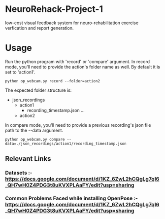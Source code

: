 # NeuroRehack-Project-1

low-cost visual feedback system for neuro-rehabilitation exercise verfication and report generation.

# Usage

Run the python program with 'record' or 'compare' argument. In record mode, you'll need to provide the action's folder name as well. By default it is set to 'action1'.

```
python op_webcam.py record --folder=action2
```

The expected folder structure is:
- json_recordings
  - action1
    - recording_timestamp.json
    ...
  - action2


In compare mode, you'll need to provide a previous recording's json file path to the --data argument.

  ```
  python op_webcam.py compare --data=./json_recordings/action1/recording_timestamp.json
  ```

## Relevant Links
### Datasets :- https://docs.google.com/document/d/1KZ_6ZwL2hCQgLg7qI6_QH7wH0Z4PDG3t8uKVXPLAaFY/edit?usp=sharing
### Common Problems Faced while installing OpenPose :- https://docs.google.com/document/d/1KZ_6ZwL2hCQgLg7qI6_QH7wH0Z4PDG3t8uKVXPLAaFY/edit?usp=sharing
